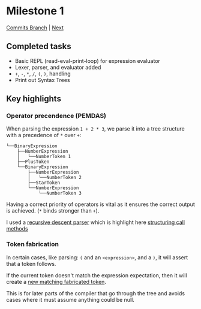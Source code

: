 # Milestone 1

[Commits Branch](https://github.com/IsmailAkram/kusanagi/commits/milestone1-lexer-and-parser) | [Next](milestone-02.md)

## Completed tasks

* Basic REPL (read-eval-print-loop) for expression evaluator
* Lexer, parser, and evaluator added
* `+`, `-`, `*`, `/`, `(`, `)`, handling
* Print out Syntax Trees

## Key highlights

### Operator precendence (PEMDAS)

When parsing the expression `1 + 2 * 3`, we parse it into a tree structure with a precedence of `*` over `+`:

```
└──BinaryExpression
    ├──NumberExpression
    │   └──NumberToken 1
    ├──PlusToken
    └──BinaryExpression
        ├──NumberExpression
        │   └──NumberToken 2
        ├──StarToken
        └──NumberExpression
            └──NumberToken 3
```

Having a correct priority of operators is vital as it ensures the correct output is achieved. (`*` binds stronger than `+`).

I used a [recursive descent parser][rdp] which is highlight here [structuring call methods][parsing]

[rdp]: https://en.wikipedia.org/wiki/Recursive_descent_parser
[parsing]: https://github.com/IsmailAkram/kusanagi/blob/8ea9ff5dfb09a5c32251c1a47fb068d04fd7c1cf/kc/Code_Analysis/Parser.cs#L85-L114

### Token fabrication

In certain cases, like parsing:
`(` and an `<expression>`, and a `)`, 
it will assert that a token follows.

If the current token doesn't match the expression expectation, then it will create a [new matching fabricated token][match].

This is for later parts of the compiler that go through the tree and avoids cases where it must assume anything could be null.

[match]: https://github.com/IsmailAkram/kusanagi/blob/8ea9ff5dfb09a5c32251c1a47fb068d04fd7c1cf/kc/Code_Analysis/Parser.cs#L65-L71
